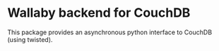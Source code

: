 Wallaby backend for CouchDB
===========================

This package provides an asynchronous python interface to CouchDB (using twisted).

